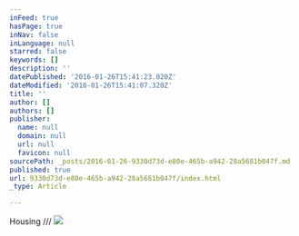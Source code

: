 ```yaml
---
inFeed: true
hasPage: true
inNav: false
inLanguage: null
starred: false
keywords: []
description: ''
datePublished: '2016-01-26T15:41:23.020Z'
dateModified: '2016-01-26T15:41:07.320Z'
title: ''
author: []
authors: []
publisher:
  name: null
  domain: null
  url: null
  favicon: null
sourcePath: _posts/2016-01-26-9330d73d-e80e-465b-a942-28a5681b047f.md
published: true
url: 9330d73d-e80e-465b-a942-28a5681b047f/index.html
_type: Article

---
```

Housing ///
![](https://the-grid-user-content.s3-us-west-2.amazonaws.com/4270bb78-aca4-47c4-bf9b-8279bf2beb1f.jpg)